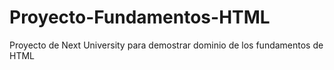 # Proyecto-Fundamentos-HTML
Proyecto de Next University para demostrar dominio de los fundamentos de HTML
